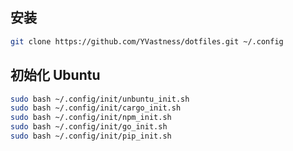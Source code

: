 ## 安装

```bash
git clone https://github.com/YVastness/dotfiles.git ~/.config
```

## 初始化 Ubuntu

```bash
sudo bash ~/.config/init/unbuntu_init.sh
sudo bash ~/.config/init/cargo_init.sh
sudo bash ~/.config/init/npm_init.sh
sudo bash ~/.config/init/go_init.sh
sudo bash ~/.config/init/pip_init.sh
```
